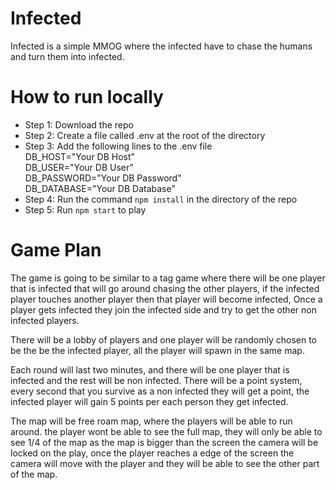 # Infected

Infected is a simple MMOG where the infected have to chase the humans and turn them into infected.

# How to run locally

* Step 1: Download the repo
* Step 2: Create a file called .env at the root of the directory
* Step 3: Add the following lines to the .env file
<br>DB_HOST="Your DB Host"
<br>DB_USER="Your DB User"
<br>DB_PASSWORD="Your DB Password"
<br>DB_DATABASE="Your DB Database"
* Step 4: Run the command `npm install` in the directory of the repo
* Step 5: Run `npm start` to play

# Game Plan

The game is going to be similar to a tag game where there will be one player that is infected that will go around chasing the other players, if the infected player touches another player then that player will become infected, Once a player gets infected they join the infected side and try to get the other non infected players. 

There will be a lobby of players and one player will be randomly chosen to be the be the infected player, all the player will spawn in the same map.

Each round will last two minutes, and there will be one player that is infected and the rest will be non infected.
There will be a point system, every second that you survive as a non infected they will get a point, the infected player will gain 5 points per each person they get infected.

The map will be free roam map, where the players will be able to run around. the player wont be able to see the full map, they will only be able to see 1/4 of the map as the map is bigger than the screen the camera will be locked on the play, once the player reaches a edge of the screen the camera will move with the player and they will be able to see the other part of the map.

